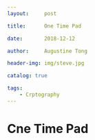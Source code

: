 ```yaml
---
layout:     post

title:      One Time Pad

date:       2018-12-12

author:     Augustine Tong

header-img: img/steve.jpg

catalog: true

tags:
    - Crptography
---
```


# Cne Time Pad
